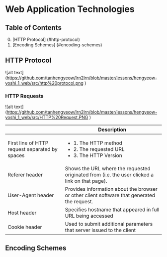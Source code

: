 # Web Application Technologies

## Table of Contents
0. [HTTP Protocol] (#http-protocol)
1. [Encoding Schemes] (#encoding-schemes)

## HTTP Protocol
![alt text] (https://github.com/tanhengyeow/lrn2lrn/blob/master/lessons/hengyeow-yoshi_1_web/src/http%20protocol.png )
### HTTP Requests
![alt text] (https://github.com/tanhengyeow/lrn2lrn/blob/master/lessons/hengyeow-yoshi_1_web/src/HTTP%20Request.PNG )

| | Description 
| --- | ---
First line of HTTP request separated by spaces | <ul><li>1. The HTTP method </li><li>2. The requested URL </li><li>3. The HTTP Version</li></ul>
| Referer header | Shows the URL where the requested originated from (i.e. the user clicked a link on that page).
| User-Agent header | Provides information about the browser or other client software that generated the request.
| Host header | Specifies hostname that appeared in full URL being accessed  
| Cookie header | Used to submit additional parameters that server issued to the client

## Encoding Schemes
